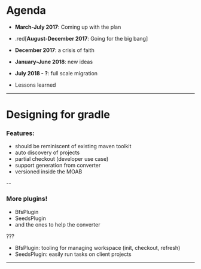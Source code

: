 # Agenda

- **March-July 2017**: Coming up with the plan

- .red[**August-December 2017**: Going for the big bang]

- **December 2017**: a crisis of faith

- **January-June 2018**: new ideas

- **July 2018 - ?**: full scale migration

- Lessons learned
---


# Designing for gradle

### Features:
   - should be reminiscent of existing maven toolkit
   - auto discovery of projects
   - partial checkout (developer use case)
   - support generation from converter
   - versioned inside the MOAB


--

### More plugins!
   - BfsPlugin
   - SeedsPlugin
   - and the ones to help the converter

???
- BfsPlugin: tooling for managing workspace (init, checkout, refresh)
- SeedsPlugin: easily run tasks on client projects
---
